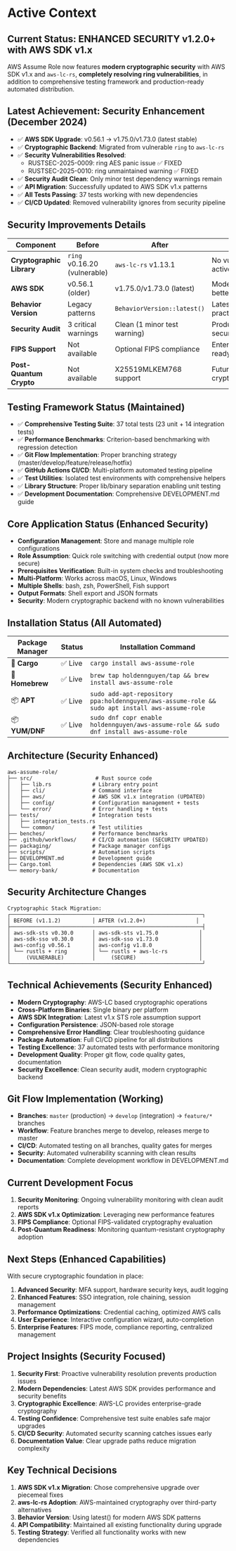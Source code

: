 # Active Context

## Current Status: ENHANCED SECURITY v1.2.0+ with AWS SDK v1.x
AWS Assume Role now features **modern cryptographic security** with AWS SDK v1.x and `aws-lc-rs`, **completely resolving ring vulnerabilities**, in addition to comprehensive testing framework and production-ready automated distribution.

## Latest Achievement: Security Enhancement (December 2024)
- ✅ **AWS SDK Upgrade**: v0.56.1 → v1.75.0/v1.73.0 (latest stable)
- ✅ **Cryptographic Backend**: Migrated from vulnerable `ring` to `aws-lc-rs`
- ✅ **Security Vulnerabilities Resolved**:
  - RUSTSEC-2025-0009: ring AES panic issue ✅ FIXED
  - RUSTSEC-2025-0010: ring unmaintained warning ✅ FIXED
- ✅ **Security Audit Clean**: Only minor test dependency warnings remain
- ✅ **API Migration**: Successfully updated to AWS SDK v1.x patterns
- ✅ **All Tests Passing**: 37 tests working with new dependencies
- ✅ **CI/CD Updated**: Removed vulnerability ignores from security pipeline

## Security Improvements Details
| Component | Before | After | Benefit |
|-----------|--------|-------|---------|
| **Cryptographic Library** | `ring` v0.16.20 (vulnerable) | `aws-lc-rs` v1.13.1 | No vulnerabilities, actively maintained |
| **AWS SDK** | v0.56.1 (older) | v1.75.0/v1.73.0 (latest) | Modern features, better performance |
| **Behavior Version** | Legacy patterns | `BehaviorVersion::latest()` | Latest AWS best practices |
| **Security Audit** | 3 critical warnings | Clean (1 minor test warning) | Production-ready security |
| **FIPS Support** | Not available | Optional FIPS compliance | Enterprise/government ready |
| **Post-Quantum Crypto** | Not available | X25519MLKEM768 support | Future-proof cryptography |

## Testing Framework Status (Maintained)
- ✅ **Comprehensive Testing Suite**: 37 total tests (23 unit + 14 integration tests)
- ✅ **Performance Benchmarks**: Criterion-based benchmarking with regression detection
- ✅ **Git Flow Implementation**: Proper branching strategy (master/develop/feature/release/hotfix)
- ✅ **GitHub Actions CI/CD**: Multi-platform automated testing pipeline
- ✅ **Test Utilities**: Isolated test environments with comprehensive helpers
- ✅ **Library Structure**: Proper lib/binary separation enabling unit testing
- ✅ **Development Documentation**: Comprehensive DEVELOPMENT.md guide

## Core Application Status (Enhanced Security)
- **Configuration Management**: Store and manage multiple role configurations
- **Role Assumption**: Quick role switching with credential output (now more secure)
- **Prerequisites Verification**: Built-in system checks and troubleshooting
- **Multi-Platform**: Works across macOS, Linux, Windows
- **Multiple Shells**: bash, zsh, PowerShell, Fish support
- **Output Formats**: Shell export and JSON formats
- **Security**: Modern cryptographic backend with no known vulnerabilities

## Installation Status (All Automated)
| Package Manager | Status | Installation Command |
|----------------|--------|---------------------|
| 🦀 **Cargo** | ✅ Live | `cargo install aws-assume-role` |
| 🍺 **Homebrew** | ✅ Live | `brew tap holdennguyen/tap && brew install aws-assume-role` |
| 📦 **APT** | ✅ Live | `sudo add-apt-repository ppa:holdennguyen/aws-assume-role && sudo apt install aws-assume-role` |
| 📦 **YUM/DNF** | ✅ Live | `sudo dnf copr enable holdennguyen/aws-assume-role && sudo dnf install aws-assume-role` |

## Architecture (Security Enhanced)
```
aws-assume-role/
├── src/                    # Rust source code
│   ├── lib.rs             # Library entry point
│   ├── cli/               # Command interface
│   ├── aws/               # AWS SDK v1.x integration (UPDATED)
│   ├── config/            # Configuration management + tests
│   └── error/             # Error handling + tests
├── tests/                 # Integration tests
│   ├── integration_tests.rs
│   └── common/            # Test utilities
├── benches/               # Performance benchmarks
├── .github/workflows/     # CI/CD automation (SECURITY UPDATED)
├── packaging/             # Package manager configs
├── scripts/               # Automation scripts
├── DEVELOPMENT.md         # Development guide
├── Cargo.toml             # Dependencies (AWS SDK v1.x)
└── memory-bank/           # Documentation
```

## Security Architecture Changes
```
Cryptographic Stack Migration:
┌─────────────────────────────────────────────────────────────┐
│ BEFORE (v1.1.2)          │ AFTER (v1.2.0+)                │
├─────────────────────────────────────────────────────────────┤
│ aws-sdk-sts v0.30.0      │ aws-sdk-sts v1.75.0             │
│ aws-sdk-sso v0.30.0      │ aws-sdk-sso v1.73.0             │
│ aws-config v0.56.1       │ aws-config v1.8.0               │
│ └── rustls + ring        │ └── rustls + aws-lc-rs          │
│     (VULNERABLE)         │     (SECURE)                    │
└─────────────────────────────────────────────────────────────┘
```

## Technical Achievements (Security Enhanced)
- **Modern Cryptography**: AWS-LC based cryptographic operations
- **Cross-Platform Binaries**: Single binary per platform
- **AWS SDK Integration**: Latest v1.x STS role assumption support
- **Configuration Persistence**: JSON-based role storage
- **Comprehensive Error Handling**: Clear troubleshooting guidance
- **Package Automation**: Full CI/CD pipeline for all distributions
- **Testing Excellence**: 37 automated tests with performance monitoring
- **Development Quality**: Proper git flow, code quality gates, documentation
- **Security Excellence**: Clean security audit, modern cryptographic backend

## Git Flow Implementation (Working)
- **Branches**: `master` (production) → `develop` (integration) → `feature/*` branches
- **Workflow**: Feature branches merge to develop, releases merge to master
- **CI/CD**: Automated testing on all branches, quality gates for merges
- **Security**: Automated vulnerability scanning with clean results
- **Documentation**: Complete development workflow in DEVELOPMENT.md

## Current Development Focus
1. **Security Monitoring**: Ongoing vulnerability monitoring with clean audit reports
2. **AWS SDK v1.x Optimization**: Leveraging new performance features
3. **FIPS Compliance**: Optional FIPS-validated cryptography evaluation
4. **Post-Quantum Readiness**: Monitoring quantum-resistant cryptography adoption

## Next Steps (Enhanced Capabilities)
With secure cryptographic foundation in place:
1. **Advanced Security**: MFA support, hardware security keys, audit logging
2. **Enhanced Features**: SSO integration, role chaining, session management
3. **Performance Optimizations**: Credential caching, optimized AWS calls
4. **User Experience**: Interactive configuration wizard, auto-completion
5. **Enterprise Features**: FIPS mode, compliance reporting, centralized management

## Project Insights (Security Focused)
1. **Security First**: Proactive vulnerability resolution prevents production issues
2. **Modern Dependencies**: Latest AWS SDK provides performance and security benefits
3. **Cryptographic Excellence**: AWS-LC provides enterprise-grade cryptography
4. **Testing Confidence**: Comprehensive test suite enables safe major upgrades
5. **CI/CD Security**: Automated security scanning catches issues early
6. **Documentation Value**: Clear upgrade paths reduce migration complexity

## Key Technical Decisions
1. **AWS SDK v1.x Migration**: Chose comprehensive upgrade over piecemeal fixes
2. **aws-lc-rs Adoption**: AWS-maintained cryptography over third-party alternatives
3. **Behavior Version**: Using latest() for modern AWS SDK patterns
4. **API Compatibility**: Maintained all existing functionality during upgrade
5. **Testing Strategy**: Verified all functionality works with new dependencies 